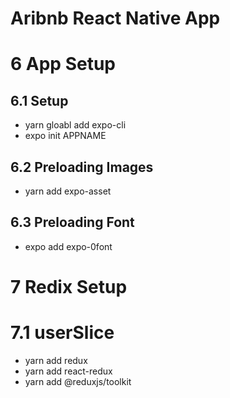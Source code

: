 # Aribnb React Native App

# 6 App Setup

## 6.1 Setup

-   yarn gloabl add expo-cli
-   expo init APPNAME

## 6.2 Preloading Images

-   yarn add expo-asset

## 6.3 Preloading Font

-   expo add expo-0font

# 7 Redix Setup

# 7.1 userSlice

-   yarn add redux
-   yarn add react-redux
-   yarn add @reduxjs/toolkit
